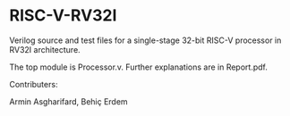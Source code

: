 # RISC-V-RV32I
Verilog source and test files for a single-stage 32-bit RISC-V processor in RV32I architecture.

The top module is Processor.v. Further explanations are in Report.pdf.

Contributers:

Armin Asgharifard,
Behiç Erdem

